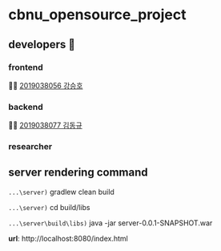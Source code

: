 # cbnu_opensource_project

## developers :two_men_holding_hands:
  ### frontend
  :family_man_boy: [2019038056 강승호](https://github.com/seungho-hub)

  ### backend
  :family_man_boy: [2019038077 김동규](https://github.com/Dongu-K)

  ### researcher

## server rendering command

`...\server)` gradlew clean build

`...\server)` cd build/libs

`...\server\build\libs)` java -jar server-0.0.1-SNAPSHOT.war

__url__: http://localhost:8080/index.html
